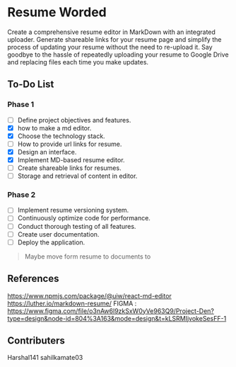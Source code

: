 # Resume Worded

Create a comprehensive resume editor in MarkDown with an integrated uploader. Generate shareable links for your resume page and simplify the process of updating your resume without the need to re-upload it. Say goodbye to the hassle of repeatedly uploading your resume to Google Drive and replacing files each time you make updates.

## To-Do List
### Phase 1
- [ ] Define project objectives and features.
- [x] how to make a md editor.
- [x] Choose the technology stack.
- [ ] How to provide url links for resume.
- [x] Design an interface.
- [x] Implement MD-based resume editor.
- [ ] Create shareable links for resumes.
- [ ] Storage and retrieval of content in editor.

### Phase 2
- [ ] Implement resume versioning system.
- [ ] Continuously optimize code for performance.
- [ ] Conduct thorough testing of all features.
- [ ] Create user documentation.
- [ ] Deploy the application.

> Maybe move form resume to documents to

## References
https://www.npmjs.com/package/@uiw/react-md-editor
https://luther.io/markdown-resume/
FIGMA : https://www.figma.com/file/o3nAw6l9zkSxW0yVe963Q9/Project-Den?type=design&node-id=804%3A163&mode=design&t=kLSRMIjvokeSesFF-1

## Contributers
Harshal141
sahilkamate03

